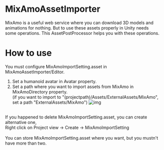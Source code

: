 # MixAmoAssetImporter
MixAmo is a useful web service where you can download 3D models and animations for nothing.
But to use these assets properly in Unity needs some operations.
This AssetPostProcessor helps you with these operations.


# How to use
You must configure MixAmoImportSetting.asset in MixAmoAssetImporter/Editor.
1. Set a humanoid avatar in Avatar property.
2. Set a path where you want to import assets from MixAmo in MixAmoDirectory property.<br>
   (if you want to import to "(projectpath)/Assets/ExternalAssets/MixAmo", set a path "ExternalAssets/MixAmo")
![img](https://i.imgur.com/HC5cak1.png)

<br>
If you happened to delete MixAmoImportSetting.asset, you can create alternative one,<br>
Right click on Project view → Create → MixAmoImportSetting
<br><br>
You can store MixAmoImportSetting.asset where you want, but you mustn't have more than two.
